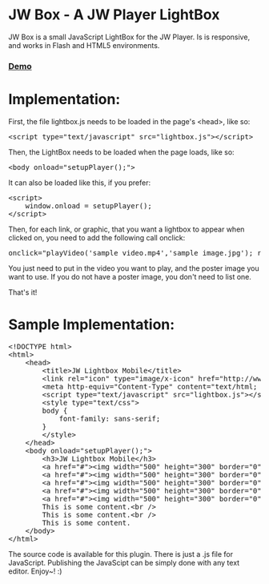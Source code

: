 JW Box - A JW Player LightBox
==========

JW Box is a small JavaScript LightBox for the JW Player. Is is responsive, and works in Flash and HTML5 environments.

### [Demo](http://www.pluginsbyethan.com/github/lightbox.html)

Implementation:
==========

First, the file lightbox.js needs to be loaded in the page's &lt;head&gt;, like so:

<pre>
&lt;script type=&quot;text/javascript&quot; src=&quot;lightbox.js&quot;&gt;&lt;/script&gt;
</pre>

Then, the LightBox needs to be loaded when the page loads, like so:

<pre>
&lt;body onload=&quot;setupPlayer();&quot;&gt;
</pre>

It can also be loaded like this, if you prefer:

<pre>
&lt;script&gt;
	window.onload = setupPlayer();
&lt;/script&gt;
</pre>

Then, for each link, or graphic, that you want a lightbox to appear when clicked on, you need to add the following call onclick:

<pre>
onclick="playVideo('sample_video.mp4','sample_image.jpg'); return false;"
</pre>

You just need to put in the video you want to play, and the poster image you want to use. If you do not have a poster image, you don't need to list one. 

That's it! 

Sample Implementation:
==========
<pre>
&lt;!DOCTYPE html&gt;
&lt;html&gt;
&nbsp;&nbsp;&nbsp;&nbsp;&lt;head&gt;
&nbsp;&nbsp;&nbsp;&nbsp;&nbsp;&nbsp;&nbsp;&nbsp;&lt;title&gt;JW Lightbox Mobile&lt;/title&gt;
		&lt;link rel=&quot;icon&quot; type=&quot;image/x-icon&quot; href=&quot;http://www.jwplayer.com/wp-content/themes/jwplayer-104/favicon.ico&quot; /&gt;
		&lt;meta http-equiv=&quot;Content-Type&quot; content=&quot;text/html; charset=utf-8&quot; /&gt;
		&lt;script type=&quot;text/javascript&quot; src=&quot;lightbox.js&quot;&gt;&lt;/script&gt;
		&lt;style type=&quot;text/css&quot;&gt;
		body {
			font-family: sans-serif;
		}
		&lt;/style&gt;
&nbsp;&nbsp;&nbsp;&nbsp;&lt;/head&gt;
&nbsp;&nbsp;&nbsp;&nbsp;&lt;body onload=&quot;setupPlayer();&quot;&gt;
		&lt;h3&gt;JW Lightbox Mobile&lt;/h3&gt;
		&lt;a href=&quot;#&quot;&gt;&lt;img width=&quot;500&quot; height=&quot;300&quot; border=&quot;0&quot; src=&quot;http://content.bitsontherun.com/thumbs/i8oQD9zd-480.jpg&quot; onclick=&quot;playVideo('http://content.bitsontherun.com/videos/i8oQD9zd-kNspJqnJ.mp4','http://content.bitsontherun.com/thumbs/i8oQD9zd-480.jpg'); return false;&quot; /&gt;&lt;/a&gt;&lt;br /&gt;&lt;br /&gt;
		&lt;a href=&quot;#&quot;&gt;&lt;img width=&quot;500&quot; height=&quot;300&quot; border=&quot;0&quot; src=&quot;http://www.longtailvideo.com/jw/upload/bunny.jpg&quot; onclick=&quot;playVideo('http://www.longtailvideo.com/jw/upload/bunny.mp4','http://www.longtailvideo.com/jw/upload/bunny.jpg'); return false;&quot; /&gt;&lt;/a&gt;&lt;br /&gt;&lt;br /&gt;
		&lt;a href=&quot;#&quot;&gt;&lt;img width=&quot;500&quot; height=&quot;300&quot; border=&quot;0&quot; src=&quot;http://content.bitsontherun.com/thumbs/3XnJSIm4-480.jpg&quot; onclick=&quot;playVideo('http://content.bitsontherun.com/videos/3XnJSIm4-kNspJqnJ.mp4','http://content.bitsontherun.com/thumbs/3XnJSIm4-480.jpg'); return false;&quot; /&gt;&lt;/a&gt;&lt;br /&gt;&lt;br /&gt;
		&lt;a href=&quot;#&quot;&gt;&lt;img width=&quot;500&quot; height=&quot;300&quot; border=&quot;0&quot; src=&quot;http://content.bitsontherun.com/thumbs/6O7cYVpH-480.jpg&quot; onclick=&quot;playVideo('http://content.bitsontherun.com/videos/6O7cYVpH-1ahmry41.mp4','http://content.bitsontherun.com/thumbs/6O7cYVpH-480.jpg'); return false;&quot; /&gt;&lt;/a&gt;&lt;br /&gt;&lt;br /&gt;
		&lt;a href=&quot;#&quot;&gt;&lt;img width=&quot;500&quot; height=&quot;300&quot; border=&quot;0&quot; src=&quot;http://content.bitsontherun.com/thumbs/zhiesZIW-480.jpg&quot; onclick=&quot;playVideo('http://content.bitsontherun.com/videos/zhiesZIW-52qL9xLP.mp4','http://content.bitsontherun.com/thumbs/zhiesZIW-480.jpg'); return false;&quot; /&gt;&lt;/a&gt;&lt;br /&gt;&lt;br /&gt;
		This is some content.&lt;br /&gt;
		This is some content.&lt;br /&gt;
		This is some content.
&nbsp;&nbsp;&nbsp;&nbsp;&lt;/body&gt;
&lt;/html&gt;
</pre>

The source code is available for this plugin. There is just a .js file for JavaScript. Publishing the JavaScipt can be simply done with any text editor. Enjoy~! :)
